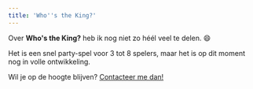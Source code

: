 ```yaml
---
title: 'Who''s the King?'
---
```


Over **Who's the King?** heb ik nog niet zo héél veel te delen. :smile:

Het is een snel party-spel voor 3 tot 8 spelers, maar het is op dit moment nog in volle ontwikkeling.

Wil je op de hoogte blijven? [Contacteer me dan!](/contact)